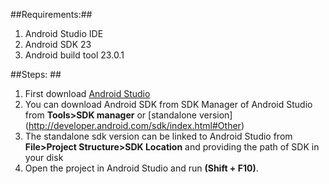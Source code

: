 ##Requirements:##
1. Android Studio IDE
2. Android SDK 23
3. Android build tool 23.0.1

##Steps: ##
1. First download [Android Studio](http://developer.android.com/sdk/index.html)
2. You can download Android SDK from SDK Manager of Android Studio from **Tools>SDK manager** or [standalone version] (http://developer.android.com/sdk/index.html#Other)
3. The standalone sdk version can be linked to Android Studio from **File>Project Structure>SDK Location** and providing the path of SDK in your disk
4. Open the project in Android Studio and run **(Shift + F10)**.